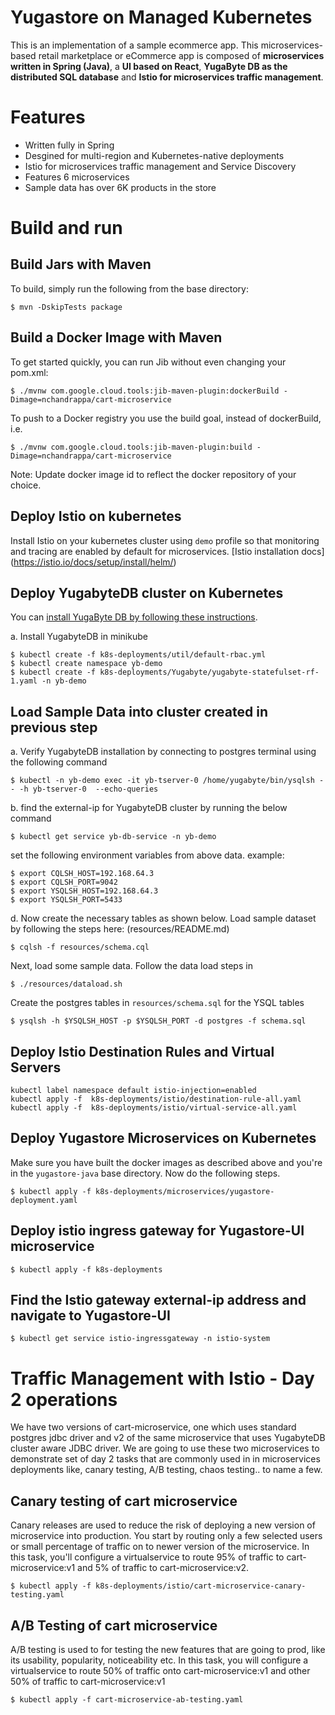 # Yugastore on Managed Kubernetes

This is an implementation of a sample ecommerce app. This microservices-based retail marketplace or eCommerce app is composed of **microservices written in Spring (Java)**, a **UI based on React**, **YugaByte DB as the distributed SQL database** and **Istio for microservices traffic management**.


# Features

* Written fully in Spring
* Desgined for multi-region and Kubernetes-native deployments
* Istio for microservices traffic management and Service Discovery
* Features 6 microservices
* Sample data has over 6K products in the store


# Build and run

## Build Jars with Maven 
To build, simply run the following from the base directory:

```
$ mvn -DskipTests package
```


## Build a Docker Image with Maven

To get started quickly, you can run Jib without even changing your pom.xml:

```
$ ./mvnw com.google.cloud.tools:jib-maven-plugin:dockerBuild -Dimage=nchandrappa/cart-microservice
```

To push to a Docker registry you use the build goal, instead of dockerBuild, i.e.

```
$ ./mvnw com.google.cloud.tools:jib-maven-plugin:build -Dimage=nchandrappa/cart-microservice
```

Note: Update docker image id to reflect the docker repository of your choice.


## Deploy Istio on kubernetes

Install Istio on your kubernetes cluster using `demo` profile so that monitoring and tracing are enabled by default for microservices. [Istio installation docs] (https://istio.io/docs/setup/install/helm/) 


## Deploy YugabyteDB cluster on Kubernetes

You can [install YugaByte DB by following these instructions](https://docs.yugabyte.com/latest/quick-start/).

a. Install YugabyteDB in minikube

```
$ kubectl create -f k8s-deployments/util/default-rbac.yml
$ kubectl create namespace yb-demo
$ kubectl create -f k8s-deployments/Yugabyte/yugabyte-statefulset-rf-1.yaml -n yb-demo

```

## Load Sample Data into cluster created in previous step

a. Verify YugabyteDB installation by connecting to postgres terminal using the following command

```
$ kubectl -n yb-demo exec -it yb-tserver-0 /home/yugabyte/bin/ysqlsh -- -h yb-tserver-0  --echo-queries
```

b. find the external-ip for YugabyteDB cluster by running the below command 

```
$ kubectl get service yb-db-service -n yb-demo
```

set the following environment variables from above data.  example: 

```
$ export CQLSH_HOST=192.168.64.3
$ export CQLSH_PORT=9042
$ export YSQLSH_HOST=192.168.64.3
$ export YSQLSH_PORT=5433
```

d. Now create the necessary tables as shown below. Load sample dataset by following the steps here: (resources/README.md)

```
$ cqlsh -f resources/schema.cql
```

Next, load some sample data. Follow the data load steps in 

```
$ ./resources/dataload.sh
```

Create the postgres tables in `resources/schema.sql` for the YSQL tables

```
$ ysqlsh -h $YSQLSH_HOST -p $YSQLSH_PORT -d postgres -f schema.sql
```

## Deploy Istio Destination Rules and Virtual Servers


```
kubectl label namespace default istio-injection=enabled
kubectl apply -f  k8s-deployments/istio/destination-rule-all.yaml
kubectl apply -f  k8s-deployments/istio/virtual-service-all.yaml
```


## Deploy Yugastore Microservices on Kubernetes

Make sure you have built the docker images as described above and you're in the `yugastore-java` base directory. Now do the following steps.

```
$ kubectl apply -f k8s-deployments/microservices/yugastore-deployment.yaml
```

## Deploy istio ingress gateway for Yugastore-UI microservice

```
$ kubectl apply -f k8s-deployments 
```

## Find the Istio gateway external-ip address and navigate to Yugastore-UI

```
$ kubectl get service istio-ingressgateway -n istio-system
```

# Traffic Management with Istio - Day 2 operations

We have two versions of cart-microservice, one which uses standard postgres jdbc driver and v2 of the same microservice that uses YugabyteDB cluster aware JDBC driver. We are going to use these two microservices to demonstrate set of day 2 tasks that are commonly used in in microservices deployments like, canary testing, A/B testing, chaos testing.. to name a few.


## Canary testing of cart microservice

Canary releases are used to reduce the risk of deploying a new version of microservice into production. You start by routing only a few selected users or small percentage of traffic on to newer version of the microservice. In this task, you'll configure a virtualservice to route 95% of traffic to cart-microservice:v1 and 5% of traffic to cart-microservice:v2.

```
$ kubectl apply -f k8s-deployments/istio/cart-microservice-canary-testing.yaml
```

## A/B Testing of cart microservice

A/B testing is used to for testing the new features that are going to prod, like its usability, popularity, noticeability etc. In this task, you will configure a virtualservice to route 50% of traffic onto cart-microservice:v1 and other 50% of traffic to cart-microservice:v1

```
$ kubectl apply -f cart-microservice-ab-testing.yaml
```
